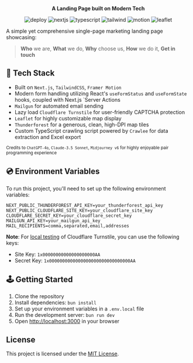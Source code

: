 <div align="center">

**A Landing Page built on Modern Tech**

![deploy](https://img.shields.io/github/deployments/orangejuice/philcare/production?logo=vercel&label=Vercel)
![nextjs](https://img.shields.io/github/package-json/dependency-version/orangejuice/blog/next?label=Next.js&logo=next.js&color=222)
![typescript](https://img.shields.io/badge/Typescript-3178c6?logo=typescript&logoColor=fff)
![tailwind](https://img.shields.io/badge/Tailwind%20CSS-06b6d4?logo=tailwindcss&logoColor=fff)
![motion](https://img.shields.io/badge/Framer%20Motion-0055ff?logo=framer&logoColor=fff)
![leaflet](https://img.shields.io/badge/Leaflet-199900?logo=leaflet&logoColor=fff)

</div>

A simple yet comprehensive single-page marketing landing page showcasing:

> **Who** we are, **What** we do, **Why** choose us, **How** we do it, **Get in touch**

## 📡 Tech Stack

- Built on `Next.js`, `TailwindCSS`, `Framer Motion`
- Modern form handling utilizing React's `useFormStatus` and `useFormState` hooks, coupled with Next.js `Server Actions
- `Mailgun` for automated email sending
- Lazy load `Cloudflare Turnstile` for user-friendly CAPTCHA protection
- `Leaflet` for highly customizable map display
- `Thunderforest` for a generous, clean, high-DPI map tiles
- Custom TypeScript crawling script powered by `Crawlee` for data extraction and Excel export

<sup>Credits to `ChatGPT-4o`, `Claude-3.5 Sonnet`, `Midjourney v6` for highly enjoyable pair programming
experience<sup/>

## 💿 Environment Variables

To run this project, you'll need to set up the following environment variables:

```dotenv
NEXT_PUBLIC_THUNDERFOREST_API_KEY=your_thunderforest_api_key
NEXT_PUBLIC_CLOUDFLARE_SITE_KEY=your_cloudflare_site_key
CLOUDFLARE_SECRET_KEY=your_cloudflare_secret_key
MAILGUN_API_KEY=your_mailgun_api_key
MAIL_RECIPIENTS=comma,separated,email,addresses
```

**Note**: For [local testing](https://developers.cloudflare.com/turnstile/troubleshooting/testing/) of Cloudflare
Turnstile, you can use the following keys:

- Site Key: `1x00000000000000000000AA`
- Secret Key: `1x0000000000000000000000000000000AA`

## 🕹️ Getting Started

1. Clone the repository
2. Install dependencies: `bun install`
3. Set up your environment variables in a `.env.local` file
4. Run the development server: `bun run dev`
5. Open [http://localhost:3000](http://localhost:3000) in your browser

## License

This project is licensed under the [MIT License](LICENSE).
